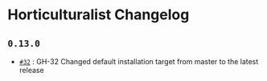 # Horticulturalist Changelog

## `0.13.0`

 - [`#32`](https://github.com/medic/horticulturalist/issues/32) : GH-32 Changed default installation target from master to the latest release
